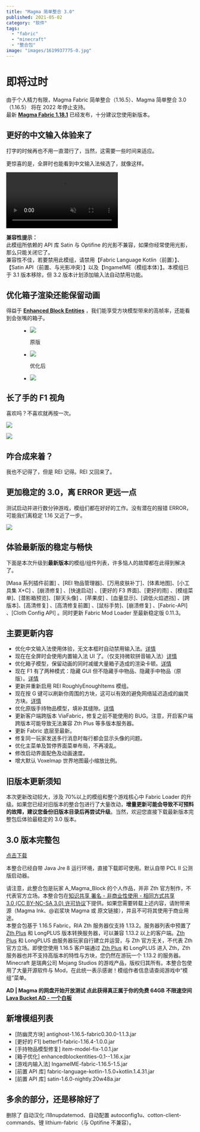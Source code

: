 ```yaml
---
title: "Magma 简单整合 3.0"
published: 2021-05-02
category: "软件"
tags:
  - "fabric"
  - "minecraft"
  - "整合包"
image: "images/1619937775-0.jpg"
---
```


# 即将过时

由于个人精力有限，Magma Fabric 简单整合（1.16.5）、Magma 简单整合 3.0 （1.16.5） 将在 2022 年停止支持。  
最新 **[Magma Fabric 1.18.1](https://www.yuque.com/magma/board/fabric1.18.1)** 已经发布，十分建议您使用新版本。

## 更好的中文输入体验来了

打字的时候再也不用一直潜行了，当然，这需要一些时间来适应。

更惊喜的是，全屏时也能看到中文输入法候选了，就像这样。

<video muted autoplay loop>
  <source src="/videos/magma-fabric-3-srf.mp4" type="video/mp4" />
</video>

**兼容性提示：**  
此模组所依赖的 API 库 Satin 与 Optifine 的光影不兼容，如果你经常使用光影，那么只能关闭它了。  
兼容性不佳，若要禁用此模组，请禁用【Fabric Language Kotlin（前置）】、【Satin API（前置、与光影冲突）】以及【IngameIME（模组本体）】。本模组已于 3.1 版本移除，但 3.2 版本计划添加输入法自动禁用功能。

## 优化箱子渲染还能保留动画

得益于 **[Enhanced Block Entities](https://www.curseforge.com/minecraft/mc-mods/enhanced-block-entities)** ，我们能享受方块模型带来的高帧率，还能看到会张嘴的箱子。

<figure>

- ![](images/1619935105-before.png)

  <figcaption>原版</figcaption>

- ![](images/1619935110-after.png)

  <figcaption>优化后</figcaption>

- ![](images/1619934861-chest.png)

</figure>

## 长了手的 F1 视角

喜欢吗？不喜欢就再按一次。

![](images/1619935465-image.png)

![](images/1619935645-image.png)

## 咋合成来着？

我也不记得了，但是 REI 记得。REI 又回来了。

## 更加稳定的 3.0，离 ERROR 更远一点

测试启动并进行数分钟游戏，模组们都在好好的工作。没有潜在的报错 ERROR，可能我们离稳定 1.16 又近了一步。

![](images/1619935751-noerror.png)

## 体验最新版的稳定与畅快

下面是本次升级到**最新版本**的模组/组件列表，许多恼人的故障都在此得到解决了。

\[Masa 系列插件前置\] 、\[REI 物品管理器\]、\[万用皮肤补丁\]、\[体素地图\]、\[小工具集 X+C\] 、\[崩溃修复\] 、\[快速启动\] 、\[更好的 F3 界面\]、\[更好的雨\] 、\[模组菜单\]、\[潜影箱预览\]、\[聊天头像\] 、\[苹果皮\] 、\[血量显示\]、\[调低火焰遮挡\] 、\[跨版本\]、\[高清修复\] 、\[高清修复前置\] 、\[鼠标手势\]、\[崩溃修复\] 、\[Fabric-API\] 、\[Cloth Config API\] 。同时更新 Fabric Mod Loader 至最新稳定版 0.11.3。

## 主要更新内容

- 优化中文输入法使用体验，无文本框时自动禁用输入法。[详情](https://www.mcbbs.net/forum.php?mod=viewthread&tid=1158421)
- 现在在全屏时会使用内置输入法 UI 了。（仅支持微软拼音输入法）[详情](https://www.mcbbs.net/forum.php?mod=viewthread&tid=1158421)
- 优化箱子模型，保留动画的同时减缓大量箱子造成的渲染卡顿。[详情](https://www.bilibili.com/video/av375045000)
- 现在 F1 有了两种模式：隐藏 GUI 但不隐藏手中物品、隐藏手中物品（原版）。[详情](https://www.curseforge.com/minecraft/mc-mods/better-f1)
- 更新并重新启用 REI RoughlyEnoughItems 模组。
- 现在按 G 键可以刷新你周围的方块，这可以有效的避免网络延迟造成的幽灵方块。[详情](https://www.curseforge.com/minecraft/mc-mods/antighost)
- 优化原版手持物品模型，填补其缝隙。[详情](https://www.curseforge.com/minecraft/mc-mods/item-model-fix)
- 更新客户端跨版本 ViaFabric，修复之前不能使用的 BUG。注意，开启客户端跨版本可能导致无法兼容 Zth Plus 等多版本服务器。
- 更新 Fabric 底层至最新。
- 修复同一玩家发送多行消息时每行都会显示头像的问题。
- 优化主菜单及暂停界面菜单布局，不再凌乱。
- 修改启动界面配色及动画速度。
- 增大默认 Voxelmap 世界地图最小缩放比例。

## 旧版本更新须知

本次更新改动较大，涉及 70%以上的模组和整个游戏核心中 Fabric Loader 的升级。如果您已经对旧版本的整合包进行了大量改动，**增量更新可能会导致不可预料的故障，建议您备份旧版本目录后再尝试升级**。当然，欢迎您直接下载最新版本完整包后体验最稳定的 3.0 版本。

## 3.0 版本完整包

[点击下载](https://www.yuque.com/magma/board/oldmc#w8wKx)

本整合已经自带 Java Jre 8 运行环境，直接下载即可使用。默认自带 PCL II 公测版启动器。

请注意，此整合包是玩家 A_Magma_Block 的个人作品，并非 Zth 官方制作，不代表官方立场。本整合包在[知识共享 署名 - 非商业性使用 - 相同方式共享 3.0 (CC BY-NC-SA 3.0) 许可协议](https://creativecommons.org/licenses/by-nc-sa/3.0/deed.zh)下提供。如果您需要转载上述内容，请附带来源（Magma Ink、@岩浆块 Magma 或 原文链接），并且不可将其使用于商业用途。  
本整合包基于 1.16.5 Fabric，RIA Zth 服务器仅支持 1.13.2。服务器列表中预置了 [Zth Plus](https://magma.ink/plus/) 和 LongPLUS 版本转换服务器，可以兼容 1.13.2 以上的客户端。[Zth Plus](https://magma.ink/plus/) 和 LongPLUS 由服务器玩家自行建立并运营，与 Zth 官方无关，不代表 Zth 官方立场。即使您使用 1.16.5 客户端通过 [Zth Plus](https://magma.ink/plus/) 和 LongPLUS 进入 Zth，Zth 服务器也并不支持高版本的特性与方块，您仍然在游玩一个 1.13.2 的服务器。  
Minecraft 是瑞典公司 Mojang Studios 的游戏产品，版权归其所有。本整合包使用了大量开源软件与 Mod，在此统一表示感谢！模组作者信息请查阅游戏中“模组”菜单。

**AD | Magma 的网盘开始开放测试 点此获得真正属于你的免费 64GB 不限速空间 [Lava Bucket AD - 一个白板](https://board.magma.ink/lava-bucket-ad/)**

## 新增模组列表

- \[防幽灵方块\] antighost-1.16.5-fabric0.30.0-1.1.3.jar
- \[更好的 F1\] betterf1-fabric-1.16.4-1.0.0.jar
- \[手持物品模型修复\] item-model-fix-1.0.1.jar
- \[箱子优化\] enhancedblockentities-0.1--1.16.x.jar
- \[游戏内输入法\] IngameIME-fabric-1.16.5-1.5.jar
- \[前置 API 库\] fabric-language-kotlin-1.5.0+kotlin.1.4.31.jar
- \[前置 API 库\] satin-1.6.0-nightly.20w48a.jar

## 多余的部分，还是移除好了

删除了 自动汉化 i18nupdatemod、自动配置 autoconfig1u、cotton-client-commands、锂 lithium-fabric（与 Optifine 不兼容）。
